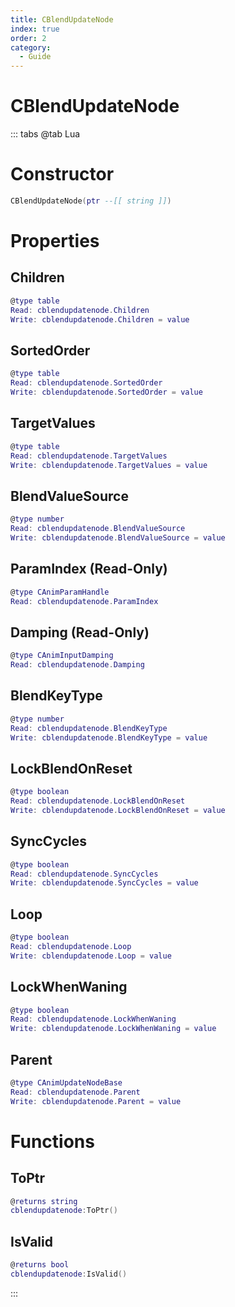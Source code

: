 ```yaml
---
title: CBlendUpdateNode
index: true
order: 2
category:
  - Guide
---
```


# CBlendUpdateNode

::: tabs
@tab Lua
# Constructor
```lua
CBlendUpdateNode(ptr --[[ string ]])
```
# Properties
## Children 
```lua
@type table
Read: cblendupdatenode.Children
Write: cblendupdatenode.Children = value
```
## SortedOrder 
```lua
@type table
Read: cblendupdatenode.SortedOrder
Write: cblendupdatenode.SortedOrder = value
```
## TargetValues 
```lua
@type table
Read: cblendupdatenode.TargetValues
Write: cblendupdatenode.TargetValues = value
```
## BlendValueSource 
```lua
@type number
Read: cblendupdatenode.BlendValueSource
Write: cblendupdatenode.BlendValueSource = value
```
## ParamIndex (Read-Only)
```lua
@type CAnimParamHandle
Read: cblendupdatenode.ParamIndex
```
## Damping (Read-Only)
```lua
@type CAnimInputDamping
Read: cblendupdatenode.Damping
```
## BlendKeyType 
```lua
@type number
Read: cblendupdatenode.BlendKeyType
Write: cblendupdatenode.BlendKeyType = value
```
## LockBlendOnReset 
```lua
@type boolean
Read: cblendupdatenode.LockBlendOnReset
Write: cblendupdatenode.LockBlendOnReset = value
```
## SyncCycles 
```lua
@type boolean
Read: cblendupdatenode.SyncCycles
Write: cblendupdatenode.SyncCycles = value
```
## Loop 
```lua
@type boolean
Read: cblendupdatenode.Loop
Write: cblendupdatenode.Loop = value
```
## LockWhenWaning 
```lua
@type boolean
Read: cblendupdatenode.LockWhenWaning
Write: cblendupdatenode.LockWhenWaning = value
```
## Parent 
```lua
@type CAnimUpdateNodeBase
Read: cblendupdatenode.Parent
Write: cblendupdatenode.Parent = value
```
# Functions
## ToPtr
```lua
@returns string
cblendupdatenode:ToPtr()
```
## IsValid
```lua
@returns bool
cblendupdatenode:IsValid()
```

:::